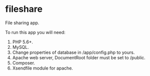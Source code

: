 # fileshare
File sharing app.

To run this app you will need:

1. PHP 5.6+.  
2. MySQL.  
3. Change properties of database in /app/config.php to yours.  
4. Apache web server, DocumentRoot folder must be set to /public.
5. Composer.
6. Xsendfile module for apache.

